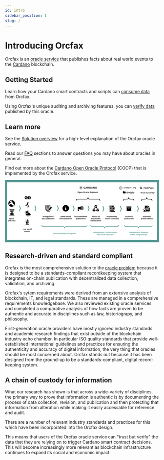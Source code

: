 ```yaml
---
id: intro
sidebar_position: 1
slug: /
---
```


# Introducing Orcfax

Orcfax is an [oracle service](oracle-basics) that publishes facts about real world events to the [Cardano](https://cardano.org/) blockchain.

## Getting Started

Learn how your Cardano smart contracts and scripts can [consume data](consume) from Orcfax.

Using Orcfax's unique auditing and archiving features, you can [verify data](verify) published by this oracle.

## Learn more

See the [Solution overview](solution) for a high-level explanation of the Orcfax oracle service.

Read our [FAQ](orcfax-architecture) sections to answer questions you may have about oracles in general.

Find out more about the [Cardano Open Oracle Protocol](coop) (COOP) that is implemented by the Orcfax service.


![Orcfax concept diagram](/img/orcfax-concept-diagram-march-2023.png)

## Research-driven and standard compliant
Orcfax is the most comprehensive solution to the [oracle problem](oracle-basics#3-what-is-the-oracle-problem) because it is designed to be a standards-compliant recordkeeping system that integrates on-chain publication with decentralized data collection, validation, and archiving. 

Orcfax's sytem requirements were derived from an extensive analysis of blockchain, IT, and legal standards. These are managed in a comprehensive requirements knowledgebase. We also reviewed existing oracle services and completed a comparative analysis of how facts are proven to be authentic and accurate in disciplines such as law, historiograpy, and philosophy. 

First-generation oracle providers have mostly ignored industry standards and academic research findings that exist outside of the blockchain industry echo chamber. In particular ISO quality standards that provide well-established international guidelines and practices for ensuring the authenticity and accuracy of digital information; the very thing that oracles should be most concerned about. Orcfax stands out because it has been designed from the ground-up to be a standards-compliant, digital record-keeping system.

## A chain of custody for information
What our research has shown is that across a wide-variety of disciplines, the primary way to prove that information is authentic is by documenting the process of data collection, revision, and publication and then protecting that information from alteration while making it easily accessable for reference and audit. 

There are a number of relevant industry standards and practices for this which have been incorporated into the Orcfax design.

This means that users of the Orcfax oracle service can "trust but verify" the data that they are relying on to trigger Cardano smart contract decisions. This will become increasingly more relevant as blockchain infrastructure continues to expand its social and economic impact.
